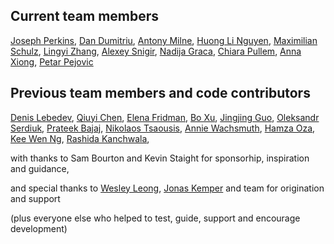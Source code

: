 ## Current team members

[Joseph Perkins](https://github.com/Joseph-Perkins),
[Dan Dumitriu](https://github.com/dandumitriu1),
[Antony Milne](https://github.com/antonymilne),
[Huong Li Nguyen](https://github.com/huong-li-nguyen),
[Maximilian Schulz](https://github.com/maxschulz-COL),
[Lingyi Zhang](https://github.com/lingyielia),
[Alexey Snigir](https://github.com/l0uden),
[Nadija Graca](https://github.com/nadijagraca),
[Chiara Pullem](https://github.com/chiara-sophie),
[Anna Xiong](https://github.com/AnnaXiongQB),
[Petar Pejovic](https://github.com/petar-qb)

## Previous team members and code contributors

[Denis Lebedev](https://github.com/DenisLebedevMcK),
[Qiuyi Chen](https://github.com/Qiuyi-Chen),
[Elena Fridman](https://github.com/EllenWie),
[Bo Xu](https://github.com/boxuboxu),
[Jingjing Guo](https://github.com/jjguo-mck),
[Oleksandr Serdiuk](https://github.com/oserdiuk-lohika),
[Prateek Bajaj](https://github.com/prateekdev552),
[Nikolaos Tsaousis](https://github.com/tsanikgr),
[Annie Wachsmuth](https://github.com/anniecwa),
[Hamza Oza](https://github.com/hamzaoza),
[Kee Wen Ng](https://github.com/KeeWenNgQB),
[Rashida Kanchwala](https://github.com/rashidakanchwala),

with thanks to Sam Bourton and Kevin Staight for sponsorhip, inspiration and guidance,

and special thanks to
[Wesley Leong](https://github.com/wesleyleong), [Jonas Kemper](https://github.com/jonasrk) and team for origination and support

(plus everyone else who helped to test, guide, support and encourage development)
